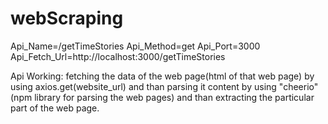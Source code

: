 # webScraping

Api_Name=/getTimeStories 
Api_Method=get 
Api_Port=3000 
Api_Fetch_Url=http://localhost:3000/getTimeStories

Api Working: 
fetching the data of the web page(html of that web page) by using axios.get(website_url) and 
than parsing it content by using "cheerio"(npm library for parsing the web pages) and 
than extracting the particular part of the web page.

